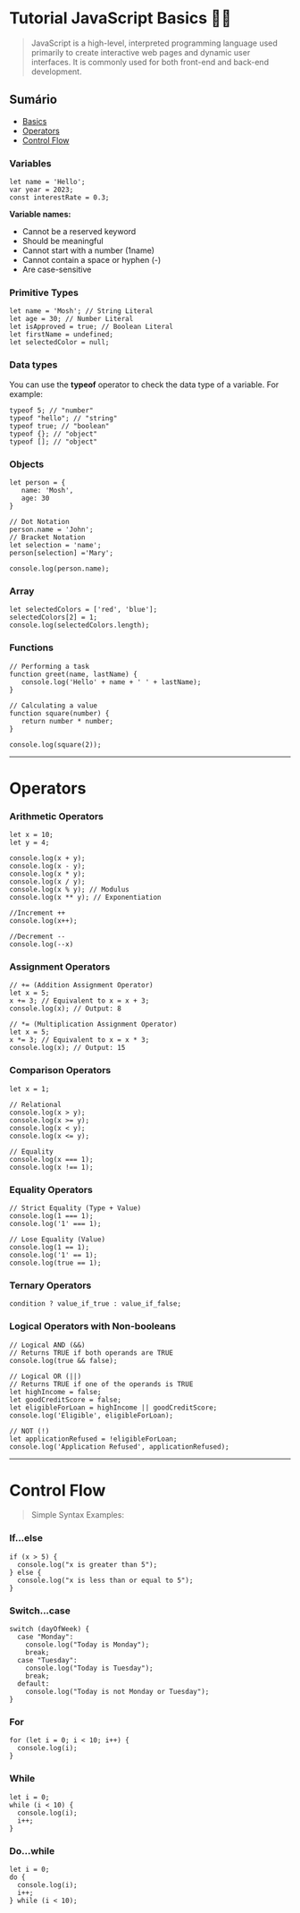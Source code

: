 # Tutorial JavaScript Basics 👩‍💻 

> JavaScript is a high-level, interpreted programming language used primarily to create interactive web pages and dynamic user interfaces. It is commonly used for both front-end and back-end development.

## Sumário
- [Basics](#variables)
- [Operators](#operators)
- [Control Flow](#control-flow)

### Variables
```
let name = 'Hello';
var year = 2023;
const interestRate = 0.3;
```
**Variable names:**
- Cannot be a reserved keyword
- Should be meaningful
- Cannot start with a number (1name)
- Cannot contain a space or hyphen (-)
- Are case-sensitive

### Primitive Types
```
let name = 'Mosh'; // String Literal
let age = 30; // Number Literal
let isApproved = true; // Boolean Literal
let firstName = undefined;
let selectedColor = null;
```
### Data types
You can use the **typeof** operator to check the data type of a variable. For example:
```
typeof 5; // "number"
typeof "hello"; // "string"
typeof true; // "boolean"
typeof {}; // "object"
typeof []; // "object"
```

### Objects
```
let person = {
   name: 'Mosh',
   age: 30
}

// Dot Notation
person.name = 'John';
// Bracket Notation
let selection = 'name';
person[selection] ='Mary';

console.log(person.name);
```
### Array
```
let selectedColors = ['red', 'blue'];
selectedColors[2] = 1;
console.log(selectedColors.length);
```

### Functions
```
// Performing a task
function greet(name, lastName) {
   console.log('Hello' + name + ' ' + lastName);
}

// Calculating a value
function square(number) {
   return number * number;
}

console.log(square(2));
```
---
# Operators

### Arithmetic Operators
```
let x = 10;
let y = 4;

console.log(x + y);
console.log(x - y);
console.log(x * y);
console.log(x / y);
console.log(x % y); // Modulus
console.log(x ** y); // Exponentiation

//Increment ++
console.log(x++);

//Decrement --
console.log(--x)
```
### Assignment Operators
```
// += (Addition Assignment Operator)
let x = 5;
x += 3; // Equivalent to x = x + 3;
console.log(x); // Output: 8

// *= (Multiplication Assignment Operator)
let x = 5;
x *= 3; // Equivalent to x = x * 3;
console.log(x); // Output: 15
```
### Comparison Operators
```
let x = 1;

// Relational
console.log(x > y);
console.log(x >= y);
console.log(x < y);
console.log(x <= y);

// Equality
console.log(x === 1); 
console.log(x !== 1);
```
### Equality Operators
```
// Strict Equality (Type + Value)
console.log(1 === 1);
console.log('1' === 1);

// Lose Equality (Value)
console.log(1 == 1);
console.log('1' == 1);
console.log(true == 1);
```
### Ternary Operators
```
condition ? value_if_true : value_if_false;
```

### Logical Operators with Non-booleans
```
// Logical AND (&&)
// Returns TRUE if both operands are TRUE
console.log(true && false);

// Logical OR (||)
// Returns TRUE if one of the operands is TRUE
let highIncome = false;
let goodCreditScore = false;
let eligibleForLoan = highIncome || goodCreditScore;
console.log('Eligible', eligibleForLoan);

// NOT (!)
let applicationRefused = !eligibleForLoan;
console.log('Application Refused', applicationRefused);
```
---
# Control Flow
> Simple Syntax Examples: 

### If...else
```
if (x > 5) {
  console.log("x is greater than 5");
} else {
  console.log("x is less than or equal to 5");
}
```
### Switch...case
```
switch (dayOfWeek) {
  case "Monday":
    console.log("Today is Monday");
    break;
  case "Tuesday":
    console.log("Today is Tuesday");
    break;
  default:
    console.log("Today is not Monday or Tuesday");
}
```
### For
```
for (let i = 0; i < 10; i++) {
  console.log(i);
}
```
### While
```
let i = 0;
while (i < 10) {
  console.log(i);
  i++;
}

```
### Do...while
```
let i = 0;
do {
  console.log(i);
  i++;
} while (i < 10);

```
